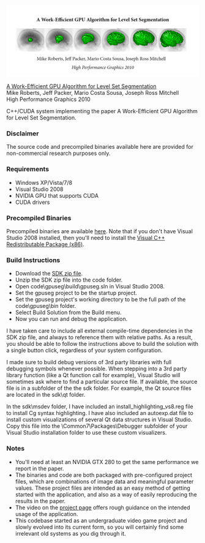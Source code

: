 <a href='http://graphics.stanford.edu/~mlrobert/publications/hpg_2010/'>![Alt text](/documentation/results/TitlePageWeb.png)</a>

<a href='http://graphics.stanford.edu/~mlrobert/publications/hpg_2010/'>A Work-Efficient GPU Algorithm for Level Set Segmentation</a>  
Mike Roberts, Jeff Packer, Mario Costa Sousa, Joseph Ross Mitchell  
High Performance Graphics 2010

C++/CUDA system implementing the paper A Work-Efficient GPU Algorithm for Level Set Segmentation.

### Disclaimer

The source code and precompiled binaries available here are provided for non-commercial research purposes only.

### Requirements 

* Windows XP/Vista/7/8
* Visual Studio 2008
* NVIDIA GPU that supports CUDA
* CUDA drivers

### Precompiled Binaries

Precompiled binaries are available <a href='http://graphics.stanford.edu/~mlrobert/publications/hpg_2010/data/hpg_2010_binaries.zip'>here</a>. Note that if you don't have Visual Studio 2008 installed, then you'll need to install the <a href='http://www.microsoft.com/en-us/download/details.aspx?id=29'>Visual C++ Redistributable Package (x86)</a>.

### Build Instructions

* Download the <a href='http://graphics.stanford.edu/~mlrobert/publications/hpg_2010/data/hpg_2010_sdk.zip'>SDK zip file</a>.
* Unzip the SDK zip file into the code folder.  
* Open code\gpuseg\build\gpuseg.sln in Visual Studio 2008.
* Set the gpuseg project to be the startup project.
* Set the gpuseg project's working directory to be the full path of the code\gpuseg\bin folder.
* Select Build Solution from the Build menu.
* Now you can run and debug the application.

I have taken care to include all external compile-time dependencies in the SDK zip file, and always to reference them with relative paths. As a result, you should be able to follow the instructions above to build the solution with a single button click, regardless of your system configuration.

I made sure to build debug versions of 3rd party libraries with full debugging symbols whenever possible.  When stepping into a 3rd party library function (like a Qt function call for example), Visual Studio will sometimes ask where to find a particular source file.  If available, the source file is in a subfolder of the the sdk folder.  For example, the Qt source files are located in the sdk\qt folder.

In the sdk\msdev folder, I have included an install_highlighting_vs8.reg file to install Cg syntax highlighting. I have also included an autoexp.dat file to install custom visualizations of several Qt data structures in Visual Studio. Copy this file into the \Common7\Packages\Debugger subfolder of your Visual Studio installation folder to use these custom visualizers.

### Notes

* You'll need at least an NVIDIA GTX 280 to get the same performance we report in the paper.
* The binaries and code are both packaged with pre-configured project files, which are combinations of image data and meaningful parameter values. These project files are intended as an easy method of getting started with the application, and also as a way of easily reproducing the results in the paper.
* The video on the <a href='http://graphics.stanford.edu/~mlrobert/publications/hpg_2010/'>project page</a> offers rough guidance on the intended usage of the application.
* This codebase started as an undergraduate video game project and slowly evolved into its current form, so you will certainly find some irrelevant old systems as you dig through it.
